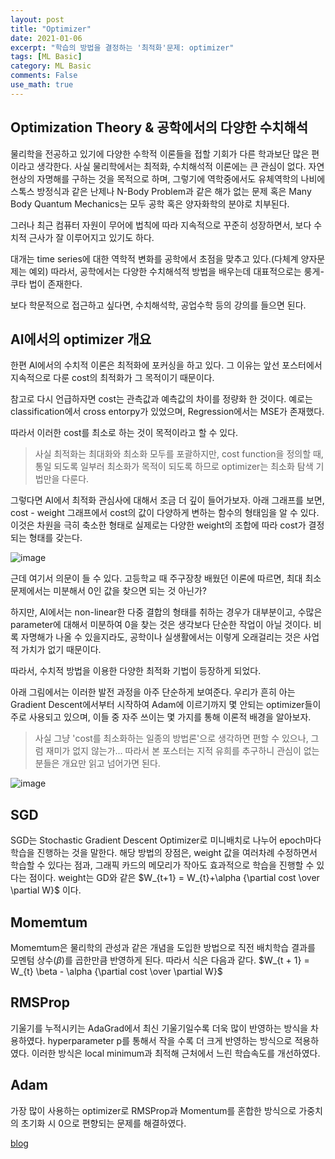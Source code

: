 ```yaml
---
layout: post
title: "Optimizer"
date: 2021-01-06
excerpt: "학습의 방법을 결정하는 '최적화'문제: optimizer"
tags: [ML Basic]
category: ML Basic
comments: False
use_math: true
---
```


## Optimization Theory & 공학에서의 다양한 수치해석
물리학을 전공하고 있기에 다양한 수학적 이론들을 접할 기회가 다른 학과보단 많은 편이라고 생각한다. 사실 물리학에서는 최적화, 수치해석적 이론에는 큰 관심이 없다.
자연현상의 자명해를 구하는 것을 목적으로 하며, 그렇기에 역학중에서도 유체역학의 나비에 스톡스 방정식과 같은 난제나 N-Body Problem과 같은 해가 없는 문제 혹은 Many Body Quantum Mechanics는 모두 공학 혹은 양자화학의 분야로 치부된다.

그러나 최근 컴퓨터 자원이 무어에 법칙에 따라 지속적으로 꾸준히 성장하면서, 보다 수치적 근사가 잘 이루어지고 있기도 하다.

대개는 time series에 대한 역학적 변화를 공학에서 초점을 맞추고 있다.(다체계 양자문제는 예외) 따라서, 공학에서는 다양한 수치해석적 방법을 배우는데 대표적으로는 룽게-쿠타 법이 존재한다.

보다 학문적으로 접근하고 싶다면, 수치해석학, 공업수학 등의 강의를 들으면 된다.

## AI에서의 optimizer 개요
한편 AI에서의 수치적 이론은 최적화에 포커싱을 하고 있다. 그 이유는 앞선 포스터에서 지속적으로 다룬 cost의 최적화가 그 목적이기 때문이다.

참고로 다시 언급하자면 cost는 관측값과 예측값의 차이를 정량화 한 것이다. 예로는 classification에서 cross entorpy가 있었으며, Regression에서는 MSE가 존재했다.

따라서 이러한 cost를 최소로 하는 것이 목적이라고 할 수 있다.

> 사실 최적화는 최대화와 최소화 모두를 포괄하지만, cost function을 정의할 때, 통일 되도록 일부러 최소화가 목적이 되도록 하므로 optimizer는 최소화 탐색 기법만을 다룬다.

그렇다면 AI에서 최적화 관심사에 대해서 조금 더 깊이 들어가보자. 아래 그래프를 보면, cost - weight 그래프에서 cost의 값이 다양하게 변하는 함수의 형태임을 알 수 있다. 이것은 차원을 극히 축소한 형태로 실제로는 다양한 weight의 조합에 따라 cost가 결정되는 형태를 갖는다. 

![image](https://user-images.githubusercontent.com/49096513/103747569-38742280-5046-11eb-8cad-8fddbc90baff.png)

근데 여기서 의문이 들 수 있다. 고등학교 때 주구장창 배웠던 이론에 따르면, 최대 최소 문제에서는 미분해서 0인 값을 찾으면 되는 것 아닌가? 

하지만, AI에서는 non-linear한 다중 결합의 형태를 취하는 경우가 대부분이고, 수많은 parameter에 대해서 미분하여 0을 찾는 것은 생각보다 단순한 작업이 아닐 것이다. 비록 자명해가 나올 수 있을지라도, 공학이나 실생활에서는 이렇게 오래걸리는 것은 사업적 가치가 없기 때문이다.

따라서, 수치적 방법을 이용한 다양한 최적화 기법이 등장하게 되었다.

아래 그림에서는 이러한 발전 과정을 아주 단순하게 보여준다. 우리가 흔히 아는 Gradient Descent에서부터 시작하여 Adam에 이르기까지 몇 안되는 optimizer들이주로 사용되고 있으며, 이들 중 자주 쓰이는 몇 가지를 통해 이론적 배경을 알아보자.
> 사실 그냥 'cost를 최소화하는 일종의 방법론'으로 생각하면 편할 수 있으나, 그럼 재미가 없지 않는가... 따라서 본 포스터는 지적 유희를 추구하니 관심이 없는 분들은 개요만 읽고 넘어가면 된다.

![image](https://user-images.githubusercontent.com/49096513/103747657-52ae0080-5046-11eb-9118-b4bff860317d.png)

## SGD
SGD는 Stochastic Gradient Descent Optimizer로 미니배치로 나누어 epoch마다 학습을 진행하는 것을 말한다. 해당 방법의 장점은, weight 값을 여러차례 수정하면서 학습할 수 있다는 점과, 그래픽 카드의 메모리가 작아도 효과적으로 학습을 진행할 수 있다는 점이다. weight는 GD와 같은 $W_{t+1} = W_{t}+\alpha {\partial cost \over \partial W}$ 이다.

## Momemtum
Momemtum은 물리학의 관성과 같은 개념을 도입한 방법으로 직전 배치학습 결과를 모멘텀 상수($\beta$)를 곱한만큼 반영하게 된다. 따라서 식은 다음과 같다. $W_{t + 1} = W_{t} \beta - \alpha {\partial cost \over \partial W}$ 

## RMSProp
기울기를 누적시키는 AdaGrad에서 최신 기울기일수록 더욱 많이 반영하는 방식을 차용하였다. hyperparameter p를 통해서 작을 수록 더 크게 반영하는 방식으로 적용하였다. 이러한 방식은 local minimum과 최적해 근처에서 느린 학습속도를 개선하였다. 

## Adam
가장 많이 사용하는 optimizer로 RMSProp과 Momentum를 혼합한 방식으로 가중치의 초기화 시 0으로 편향되는 문제를 해결하였다.

[blog](https://ganghee-lee.tistory.com/24)
